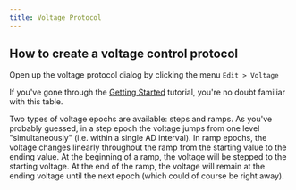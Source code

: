 ```yaml
---
title: Voltage Protocol
---
```


## How to create a voltage control protocol

Open up the voltage protocol dialog by clicking the menu `Edit > Voltage`

If you've gone through the [Getting Started]() tutorial, you're no doubt familiar with this table.

Two types of voltage epochs are available: steps and ramps. As you've probably guessed, in a step epoch the voltage jumps from one level "simultaneously" (i.e. within a single AD interval). In ramp epochs, the voltage changes linearly throughout the ramp from the starting value to the ending value. At the beginning of a ramp, the voltage will be stepped to the starting voltage. At the end of the ramp, the voltage will remain at the ending voltage until the next epoch (which could of course be right away).
